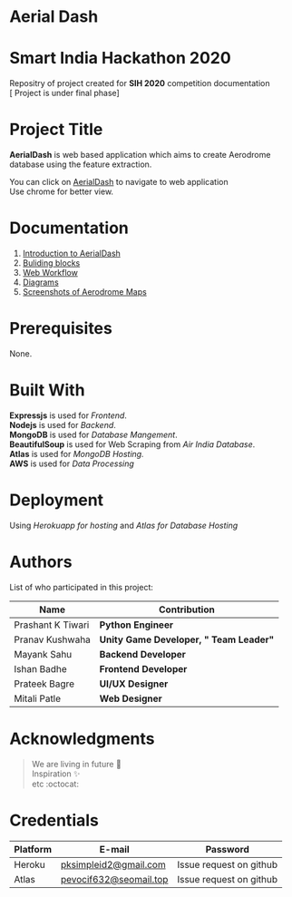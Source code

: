 # Aerial Dash
# Smart India Hackathon 2020
Repositry of project created for **SIH 2020** competition documentation <br/>
[ Project is under final phase]

# Project Title
**AerialDash** is web based application which aims to create Aerodrome database using the feature extraction.

You can click on [AerialDash](https://awesomecase.herokuapp.com) to navigate to web application <br/> Use chrome for better view.

# Documentation
1. [Introduction to AerialDash](https://mass9.github.io/SIH-2020-Docx/)
2. [Buliding blocks](https://mass9.github.io/SIH-2020-Docx/install.html) 
3. [Web Workflow](https://mass9.github.io/SIH-2020-Docx/wb.html)
4. [Diagrams](https://mass9.github.io/SIH-2020-Docx/diagrams.html)
5. [Screenshots of Aerodrome Maps](https://mass9.github.io/SIH-2020-Docx/ss.html)

# Prerequisites
 None.

# Built With
**Expressjs** is used for *Frontend*.<br/>**Nodejs** is used for *Backend*.</br>**MongoDB** is used for *Database Mangement*.<br/>**BeautifulSoup** is used for Web Scraping from *Air India Database*.<br/>**Atlas** is used for *MongoDB Hosting.*</br>**AWS** is used for *Data Processing*

# Deployment
Using *Herokuapp for hosting* and *Atlas for Database Hosting* <br/>

# Authors
List of who participated in this project:<br/>

| Name  | Contribution |
| ------------- | ------------- |
| Prashant K Tiwari  | **Python Engineer** |
| Pranav Kushwaha  | **Unity Game Developer, " Team Leader"**  |
| Mayank Sahu  | **Backend Developer**  |
| Ishan Badhe  | **Frontend Developer**  |
| Prateek Bagre  | **UI/UX Designer**  |
| Mitali Patle  | **Web Designer**  |

# Acknowledgments
>We are living in future :rocket:<br/>
>Inspiration :sparkles: <br/>
>etc :octocat:


# Credentials

Platform | E-mail | Password
------------ | ------------- | -------------
Heroku | pksimpleid2@gmail.com | Issue request on github
Atlas | pevocif632@seomail.top | Issue request on github
